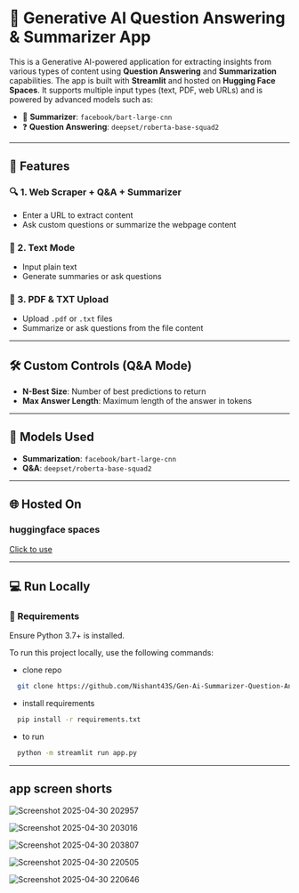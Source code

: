 # 🧠 Generative AI Question Answering & Summarizer App

This is a Generative AI-powered application for extracting insights from various types of content using **Question Answering** and **Summarization** capabilities. The app is built with **Streamlit** and hosted on **Hugging Face Spaces**. It supports multiple input types (text, PDF, web URLs) and is powered by advanced models such as:

- 🧾 **Summarizer**: `facebook/bart-large-cnn`
- ❓ **Question Answering**: `deepset/roberta-base-squad2`

---

## 🚀 Features

### 🔍 1. Web Scraper + Q&A + Summarizer
- Enter a URL to extract content
- Ask custom questions or summarize the webpage content

### 📝 2. Text Mode
- Input plain text
- Generate summaries or ask questions

### 📄 3. PDF & TXT Upload
- Upload `.pdf` or `.txt` files
- Summarize or ask questions from the file content

---

## 🛠️ Custom Controls (Q&A Mode)
- **N-Best Size**: Number of best predictions to return
- **Max Answer Length**: Maximum length of the answer in tokens

---

## 🧠 Models Used
- **Summarization**: `facebook/bart-large-cnn`
- **Q&A**: `deepset/roberta-base-squad2`

---

## 🌐 Hosted On

### huggingface spaces

[Click to use](https://nishant43s-que-ans-summarizer-app.hf.space/)  

---

## 💻 Run Locally

### 🔧 Requirements

Ensure Python 3.7+ is installed.

To run this project locally, use the following commands:

- clone repo
```bash
  git clone https://github.com/Nishant43S/Gen-Ai-Summarizer-Question-Answering-App.git
```

- install requirements
```bash
  pip install -r requirements.txt
```
- to run

```bash
  python -m streamlit run app.py
```

--- 

## app screen shorts

![Screenshot 2025-04-30 202957](https://github.com/user-attachments/assets/3daff48d-32d6-4582-8f28-361101785cfa)


![Screenshot 2025-04-30 203016](https://github.com/user-attachments/assets/6c3410a1-0bcc-4fd7-b429-2d656b15d765)


![Screenshot 2025-04-30 203807](https://github.com/user-attachments/assets/74da0e0d-1729-405c-a7c7-a42879fea8ff)


![Screenshot 2025-04-30 220505](https://github.com/user-attachments/assets/d54601bf-be66-4aaf-af78-780676f68a68)



![Screenshot 2025-04-30 220646](https://github.com/user-attachments/assets/899001bb-4352-473d-b57d-529a47481518)


